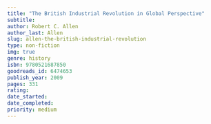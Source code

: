 ```yaml
---
title: "The British Industrial Revolution in Global Perspective"
subtitle: 
author: Robert C. Allen
author_last: Allen
slug: allen-the-british-industrial-revolution
type: non-fiction
img: true
genre: history
isbn: 9780521687850
goodreads_id: 6474653
publish_year: 2009
pages: 331
rating: 
date_started:
date_completed:
priority: medium
---
```

